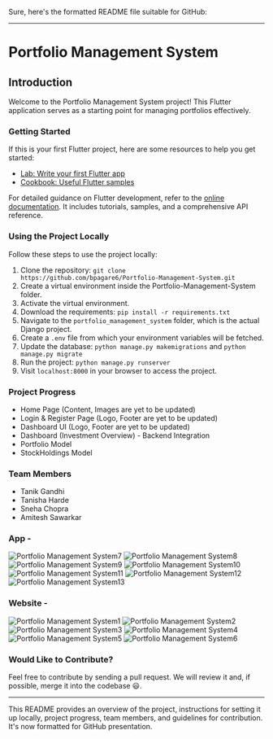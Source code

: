 Sure, here's the formatted README file suitable for GitHub:

---

# Portfolio Management System

## Introduction

Welcome to the Portfolio Management System project! This Flutter application serves as a starting point for managing portfolios effectively.

### Getting Started

If this is your first Flutter project, here are some resources to help you get started:

- [Lab: Write your first Flutter app](https://docs.flutter.dev/get-started/codelab)
- [Cookbook: Useful Flutter samples](https://docs.flutter.dev/cookbook)

For detailed guidance on Flutter development, refer to the [online documentation](https://docs.flutter.dev/). It includes tutorials, samples, and a comprehensive API reference.

### Using the Project Locally

Follow these steps to use the project locally:

1. Clone the repository: `git clone https://github.com/bpagare6/Portfolio-Management-System.git`
2. Create a virtual environment inside the Portfolio-Management-System folder.
3. Activate the virtual environment.
4. Download the requirements: `pip install -r requirements.txt`
5. Navigate to the `portfolio_management_system` folder, which is the actual Django project.
6. Create a `.env` file from which your environment variables will be fetched.
7. Update the database: `python manage.py makemigrations` and `python manage.py migrate`
8. Run the project: `python manage.py runserver`
9. Visit `localhost:8000` in your browser to access the project.

### Project Progress

- Home Page (Content, Images are yet to be updated)
- Login & Register Page (Logo, Footer are yet to be updated)
- Dashboard UI (Logo, Footer are yet to be updated)
- Dashboard (Investment Overview) - Backend Integration
- Portfolio Model
- StockHoldings Model

### Team Members

- Tanik Gandhi
- Tanisha Harde
- Sneha Chopra
- Amitesh Sawarkar

### App - 

![Portfolio Management System7]([https://example.com/portfolio_logo.png](https://www.imghippo.com/i/4O38H1708228674.png))
![Portfolio Management System8]([https://example.com/portfolio_logo.png](https://www.imghippo.com/i/4O38H1708228674.png))
![Portfolio Management System9]([https://example.com/portfolio_logo.png](https://www.imghippo.com/i/4O38H1708228674.png))
![Portfolio Management System10]([https://example.com/portfolio_logo.png](https://www.imghippo.com/i/4O38H1708228674.png))
![Portfolio Management System11]([https://example.com/portfolio_logo.png](https://www.imghippo.com/i/4O38H1708228674.png))
![Portfolio Management System12]([https://example.com/portfolio_logo.png](https://www.imghippo.com/i/4O38H1708228674.png))
![Portfolio Management System13]([https://example.com/portfolio_logo.png](https://www.imghippo.com/i/4O38H1708228674.png))



### Website - 

![Portfolio Management System1]([https://example.com/portfolio_logo.png](https://www.imghippo.com/i/4O38H1708228674.png))
![Portfolio Management System2]([https://example.com/portfolio_logo.png](https://www.imghippo.com/i/W4N1K1708228724.png))
![Portfolio Management System3]([https://example.com/portfolio_logo.png](https://www.imghippo.com/i/KK0Fp1708228744.png))
![Portfolio Management System4]([https://example.com/portfolio_logo.png](https://www.imghippo.com/i/9X5vO1708228763.png))
![Portfolio Management System5]([https://example.com/portfolio_logo.png](https://www.imghippo.com/i/FZMcP1708228779.png))
![Portfolio Management System6]([https://example.com/portfolio_logo.png](https://www.imghippo.com/i/XKyV61708228795.png))



### Would Like to Contribute?

Feel free to contribute by sending a pull request. We will review it and, if possible, merge it into the codebase 😃.

---

This README provides an overview of the project, instructions for setting it up locally, project progress, team members, and guidelines for contribution. It's now formatted for GitHub presentation.
